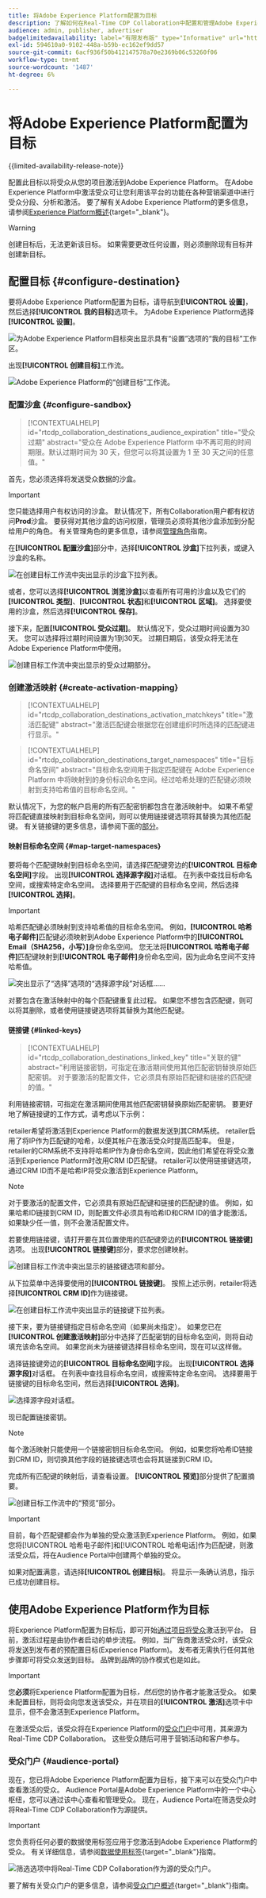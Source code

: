 ```yaml
---
title: 将Adobe Experience Platform配置为目标
description: 了解如何在Real-Time CDP Collaboration中配置和管理Adobe Experience Platform作为目标。
audience: admin, publisher, advertiser
badgelimitedavailability: label="有限发布版" type="Informative" url="https://helpx.adobe.com/cn/legal/product-descriptions/real-time-customer-data-platform-collaboration.html newtab=true"
exl-id: 594610a0-9102-448a-b59b-ec162ef9dd57
source-git-commit: 6acf936f50b412147578a70e2369b06c53260f06
workflow-type: tm+mt
source-wordcount: '1487'
ht-degree: 6%

---
```


# 将Adobe Experience Platform配置为目标

{{limited-availability-release-note}}

配置此目标以将受众从您的项目激活到Adobe Experience Platform。 在Adobe Experience Platform中激活受众可让您利用该平台的功能在各种营销渠道中进行受众分段、分析和激活。 要了解有关Adobe Experience Platform的更多信息，请参阅[Experience Platform概述](https://experienceleague.adobe.com/zh-hans/docs/experience-platform/landing/home){target="_blank"}。

>[!WARNING]
>
>创建目标后，无法更新该目标。 如果需要更改任何设置，则必须删除现有目标并创建新目标。

## 配置目标 {#configure-destination}

要将Adobe Experience Platform配置为目标，请导航到&#x200B;**[!UICONTROL 设置]**，然后选择&#x200B;**[!UICONTROL 我的目标]**&#x200B;选项卡。 为Adobe Experience Platform选择&#x200B;**[!UICONTROL 设置]**。

![为Adobe Experience Platform目标突出显示具有“设置”选项的“我的目标”工作区。](/help/assets/destinations/adobe-experience-platform/setup-aep.png)

出现&#x200B;**[!UICONTROL 创建目标]**&#x200B;工作流。

![Adobe Experience Platform的“创建目标”工作流。](/help/assets/destinations/adobe-experience-platform/create-destination.png)

### 配置沙盒 {#configure-sandbox}

>[!CONTEXTUALHELP]
>id="rtcdp_collaboration_destinations_audience_expiration"
>title="受众过期"
>abstract="受众在 Adobe Experience Platform 中不再可用的时间期限。默认过期时间为 30 天，但您可以将其设置为 1 至 30 天之间的任意值。"

首先，您必须选择将发送受众数据的沙盒。

>[!IMPORTANT]
>
>您只能选择用户有权访问的沙盒。 默认情况下，所有Collaboration用户都有权访问&#x200B;**Prod**&#x200B;沙盒。 要获得对其他沙盒的访问权限，管理员必须将其他沙盒添加到分配给用户的角色。 有关管理角色的更多信息，请参阅[管理角色](../permissions/manage-roles.md)指南。

在&#x200B;**[!UICONTROL 配置沙盒]**&#x200B;部分中，选择&#x200B;**[!UICONTROL 沙盒]**&#x200B;下拉列表，或键入沙盒的名称。

![在创建目标工作流中突出显示的沙盒下拉列表。](/help/assets/destinations/adobe-experience-platform/select-sandbox.png)

或者，您可以选择&#x200B;**[!UICONTROL 浏览沙盒]**&#x200B;以查看所有可用的沙盒以及它们的&#x200B;**[!UICONTROL 类型]**、**[!UICONTROL 状态]**&#x200B;和&#x200B;**[!UICONTROL 区域]**。 选择要使用的沙盒，然后选择&#x200B;**[!UICONTROL 保存]**。

接下来，配置&#x200B;**[!UICONTROL 受众过期]**。 默认情况下，受众过期时间设置为30天。 您可以选择将过期时间设置为1到30天。 过期日期后，该受众将无法在Adobe Experience Platform中使用。

![创建目标工作流中突出显示的受众过期部分。](/help/assets/destinations/adobe-experience-platform/audience-expiration.png)

### 创建激活映射 {#create-activation-mapping}

>[!CONTEXTUALHELP]
>id="rtcdp_collaboration_destinations_activation_matchkeys"
>title="激活匹配键"
>abstract="激活匹配键会根据您在创建组织时所选择的匹配键进行显示。"

>[!CONTEXTUALHELP]
>id="rtcdp_collaboration_destinations_target_namespaces"
>title="目标命名空间"
>abstract="目标命名空间用于指定匹配键在 Adobe Experience Platform 中将映射到的身份标识命名空间。经过哈希处理的匹配键必须映射到支持哈希值的目标命名空间。"

默认情况下，为您的帐户启用的所有匹配密钥都包含在激活映射中。 如果不希望将匹配键直接映射到目标命名空间，则可以使用链接键选项将其替换为其他匹配键。 有关链接键的更多信息，请参阅下面的[部分](#linked-keys)。

#### 映射目标命名空间 {#map-target-namespaces}

要将每个匹配键映射到目标命名空间，请选择匹配键旁边的&#x200B;**[!UICONTROL 目标命名空间]**&#x200B;字段。 出现&#x200B;**[!UICONTROL 选择源字段]**&#x200B;对话框。 在列表中查找目标命名空间，或搜索特定命名空间。 选择要用于匹配键的目标命名空间，然后选择&#x200B;**[!UICONTROL 选择]**。

>[!IMPORTANT]
>
>哈希匹配键必须映射到支持哈希值的目标命名空间。 例如，**[!UICONTROL 哈希电子邮件]**&#x200B;匹配键必须映射到Adobe Experience Platform中的&#x200B;**[!UICONTROL Email（SHA256，小写）]**&#x200B;身份命名空间。 您无法将&#x200B;**[!UICONTROL 哈希电子邮件]**&#x200B;匹配键映射到&#x200B;**[!UICONTROL 电子邮件]**&#x200B;身份命名空间，因为此命名空间不支持哈希值。

![突出显示了“选择”选项的“选择源字段”对话框……](/help/assets/destinations/adobe-experience-platform/select-target-namespace.png)

对要包含在激活映射中的每个匹配键重复此过程。 如果您不想包含匹配键，则可以将其删除，或者使用链接键选项将其替换为其他匹配键。

#### 链接键 {#linked-keys}

>[!CONTEXTUALHELP]
>id="rtcdp_collaboration_destinations_linked_key"
>title="关联的键"
>abstract="利用链接密钥，可指定在激活期间使用其他匹配密钥替换原始匹配密钥。 对于要激活的配置文件，它必须具有原始匹配键和链接的匹配键的值。"

利用链接密钥，可指定在激活期间使用其他匹配密钥替换原始匹配密钥。 要更好地了解链接键的工作方式，请考虑以下示例：

retailer希望将激活到Experience Platform的数据发送到其CRM系统。 retailer启用了将IP作为匹配键的哈希，以便其帐户在激活受众时提高匹配率。 但是，retailer的CRM系统不支持将哈希IP作为身份命名空间，因此他们希望在将受众激活到Experience Platform时改用CRM ID匹配键。 retailer可以使用链接键选项，通过CRM ID而不是哈希IP将受众激活到Experience Platform。

>[!NOTE]
>
>对于要激活的配置文件，它必须具有原始匹配键和链接的匹配键的值。 例如，如果哈希ID链接到CRM ID，则配置文件必须具有哈希ID和CRM ID的值才能激活。 如果缺少任一值，则不会激活配置文件。

若要使用链接键，请打开要在其位置使用的匹配键旁边的&#x200B;**[!UICONTROL 链接键]**&#x200B;选项。 出现&#x200B;**[!UICONTROL 链接键]**&#x200B;部分，要求您创建映射。

![创建目标工作流中突出显示的链接键选项和部分。](/help/assets/destinations/adobe-experience-platform/linked-key.png)

从下拉菜单中选择要使用的&#x200B;**[!UICONTROL 链接键]**。 按照上述示例，retailer将选择&#x200B;**[!UICONTROL CRM ID]**&#x200B;作为链接键。

![在创建目标工作流中突出显示的链接键下拉列表。](/help/assets/destinations/adobe-experience-platform/select-linked-key.png)

接下来，要为链接键指定目标命名空间（如果尚未指定）。 如果您已在&#x200B;**[!UICONTROL 创建激活映射]**&#x200B;部分中选择了匹配密钥的目标命名空间，则将自动填充该命名空间。 如果您尚未为链接键选择目标命名空间，现在可以这样做。

选择链接键旁边的&#x200B;**[!UICONTROL 目标命名空间]**&#x200B;字段。 出现&#x200B;**[!UICONTROL 选择源字段]**&#x200B;对话框。 在列表中查找目标命名空间，或搜索特定命名空间。 选择要用于链接键的目标命名空间，然后选择&#x200B;**[!UICONTROL 选择]**。

![选择源字段对话框。](/help/assets/destinations/adobe-experience-platform/select-linked-key-target-namespace.png)

现已配置链接密钥。

>[!NOTE]
>
>每个激活映射只能使用一个链接密钥目标命名空间。 例如，如果您将哈希ID链接到CRM ID，则切换其他字段的链接键选项也会将其链接到CRM ID。

完成所有匹配键的映射后，请查看设置。 **[!UICONTROL 预览]**&#x200B;部分提供了配置摘要。

![创建目标工作流中的“预览”部分。](/help/assets/destinations/adobe-experience-platform/preview.png)

>[!IMPORTANT]
>
>目前，每个匹配键都会作为单独的受众激活到Experience Platform。 例如，如果您将[!UICONTROL 哈希电子邮件]和[!UICONTROL 哈希电话]作为匹配键，则激活受众后，将在Audience Portal中创建两个单独的受众。

如果对配置满意，请选择&#x200B;**[!UICONTROL 创建目标]**。 将显示一条确认消息，指示已成功创建目标。

## 使用Adobe Experience Platform作为目标

将Experience Platform配置为目标后，即可开始[通过项目将受众](../collaborate/activate.md)激活到平台。 目前，激活过程是由协作者启动的单步流程。 例如，当广告商激活受众时，该受众将发送到发布者的预配置目标(Experience Platform)。 发布者无需执行任何其他步骤即可将受众发送到目标。 品牌到品牌的协作模式也是如此。

>[!IMPORTANT]
>
>您&#x200B;**必须**&#x200B;将Experience Platform配置为目标&#x200B;*，然后*&#x200B;您的协作者才能激活受众。 如果未配置目标，则将会向您发送该受众，并在项目的&#x200B;**[!UICONTROL 激活]**&#x200B;选项卡中显示，但不会激活到Experience Platform。

在激活受众后，该受众将在Experience Platform的[受众门户](#audience-portal)中可用，其来源为Real-Time CDP Collaboration。  这些受众随后可用于营销活动和客户参与。

### 受众门户 {#audience-portal}

现在，您已将Adobe Experience Platform配置为目标，接下来可以在受众门户中查看激活的受众。 Audience Portal是Adobe Experience Platform中的一个中心枢纽，您可以通过该中心查看和管理受众。 现在，Audience Portal在筛选受众时将Real-Time CDP Collaboration作为源提供。

>[!IMPORTANT]
>
>您负责将任何必要的数据使用标签应用于您激活到Adobe Experience Platform的受众。 有关详细信息，请参阅[数据使用标签](https://experienceleague.adobe.com/zh-hans/docs/experience-platform/data-governance/labels/overview){target="_blank"}指南。

![筛选选项中将Real-Time CDP Collaboration作为源的受众门户。](/help/assets/destinations/adobe-experience-platform/audience-portal.png)

要了解有关受众门户的更多信息，请参阅[受众门户概述](https://experienceleague.adobe.com/zh-hans/docs/experience-platform/segmentation/ui/audience-portal#manage-audiences){target="_blank"}指南。

